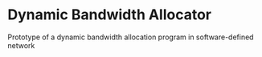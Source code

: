 # Dynamic Bandwidth Allocator
Prototype of a dynamic bandwidth allocation program in software-defined network
